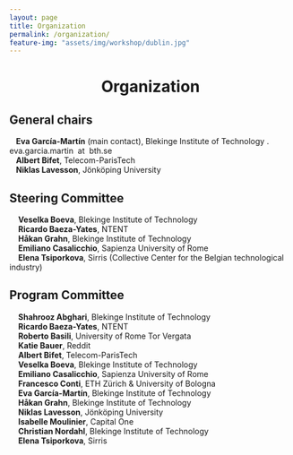 ```yaml
---
layout: page
title: Organization
permalink: /organization/
feature-img: "assets/img/workshop/dublin.jpg"
---
```


<h1 style="text-align: center">Organization</h1>

## General chairs

&nbsp;&nbsp;&nbsp;**Eva García-Martín** (main contact), Blekinge Institute of Technology . eva.garcia.martin  at  bth.se  
&nbsp;&nbsp;&nbsp;**Albert Bifet**, Telecom-ParisTech  
&nbsp;&nbsp;&nbsp;**Niklas Lavesson**, Jönköping University  

## Steering Committee

&nbsp;&nbsp;&nbsp; **Veselka Boeva**,
Blekinge Institute of Technology  
&nbsp;&nbsp;&nbsp; **Ricardo Baeza-Yates**,
NTENT  
&nbsp;&nbsp;&nbsp; **Håkan Grahn**,
Blekinge Institute of Technology  
&nbsp;&nbsp;&nbsp; **Emiliano Casalicchio**,
Sapienza University of Rome  
&nbsp;&nbsp;&nbsp; **Elena Tsiporkova**,
Sirris (Collective Center for the Belgian technological industry)  

## Program Committee

&nbsp;&nbsp;&nbsp; **Shahrooz Abghari**, Blekinge Institute of Technology  
&nbsp;&nbsp;&nbsp; **Ricardo Baeza-Yates**, NTENT  
&nbsp;&nbsp;&nbsp; **Roberto Basili**, University of Rome Tor Vergata  
&nbsp;&nbsp;&nbsp; **Katie Bauer**, Reddit  
&nbsp;&nbsp;&nbsp; **Albert Bifet**, Telecom-ParisTech  
&nbsp;&nbsp;&nbsp; **Veselka Boeva**, Blekinge Institute of Technology  
&nbsp;&nbsp;&nbsp; **Emiliano Casalicchio**, Sapienza University of Rome  
&nbsp;&nbsp;&nbsp; **Francesco Conti**, ETH Zürich &amp; University of Bologna  
&nbsp;&nbsp;&nbsp; **Eva García-Martín**, Blekinge Institute of Technology  
&nbsp;&nbsp;&nbsp; **Håkan Grahn**, Blekinge Institute of Technology  
&nbsp;&nbsp;&nbsp; **Niklas Lavesson**, Jönköping University  
&nbsp;&nbsp;&nbsp; **Isabelle Moulinier**, Capital One  
&nbsp;&nbsp;&nbsp; **Christian Nordahl**, Blekinge Institute of Technology  
&nbsp;&nbsp;&nbsp; **Elena Tsiporkova**, Sirris  
